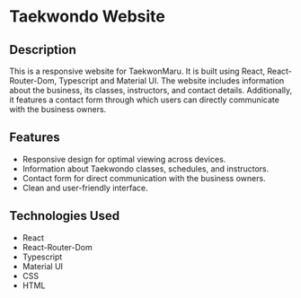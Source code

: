 # Taekwondo Website

## Description
This is a responsive website for TaekwonMaru. It is built using React, React-Router-Dom, Typescript and Material UI. The website includes information about the business, its classes, instructors, and contact details. Additionally, it features a contact form through which users can directly communicate with the business owners.

## Features
- Responsive design for optimal viewing across devices.
- Information about Taekwondo classes, schedules, and instructors.
- Contact form for direct communication with the business owners.
- Clean and user-friendly interface.

## Technologies Used
- React
- React-Router-Dom
- Typescript
- Material UI 
- CSS
- HTML
